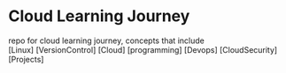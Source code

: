 # Cloud Learning Journey
repo for cloud learning journey, concepts that include \
[Linux]
[VersionControl]
[Cloud]
[programming]
[Devops]
[CloudSecurity]
[Projects]
